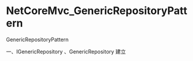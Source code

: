 # NetCoreMvc_GenericRepositoryPattern
GenericRepositoryPattern

一、IGenericRepository 、GenericRepository 建立